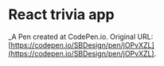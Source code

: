 # React trivia app
 _A Pen created at CodePen.io. Original URL: [https://codepen.io/SBDesign/pen/jOPvXZL](https://codepen.io/SBDesign/pen/jOPvXZL).

 